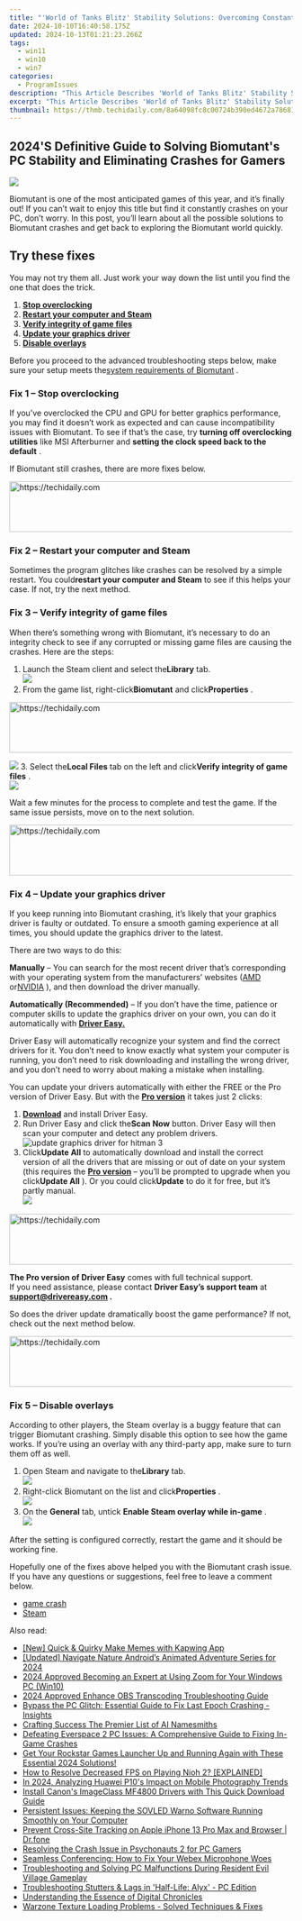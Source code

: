 ```yaml
---
title: "'World of Tanks Blitz' Stability Solutions: Overcoming Constant Crashes"
date: 2024-10-10T16:40:58.175Z
updated: 2024-10-13T01:21:23.266Z
tags:
  - win11
  - win10
  - win7
categories:
  - ProgramIssues
description: "This Article Describes 'World of Tanks Blitz' Stability Solutions: Overcoming Constant Crashes"
excerpt: "This Article Describes 'World of Tanks Blitz' Stability Solutions: Overcoming Constant Crashes"
thumbnail: https://thmb.techidaily.com/8a64098fc8c00724b390ed4672a78681ea9b2ccc0c75a67c21e60baebffadabf.jpg
---
```


## 2024'S Definitive Guide to Solving Biomutant's PC Stability and Eliminating Crashes for Gamers

![](https://images.drivereasy.com/wp-content/uploads/2021/05/biomutant-crash.jpeg)

 Biomutant is one of the most anticipated games of this year, and it’s finally out! If you can’t wait to enjoy this title but find it constantly crashes on your PC, don’t worry. In this post, you’ll learn about all the possible solutions to Biomutant crashes and get back to exploring the Biomutant world quickly.

## Try these fixes

 You may not try them all. Just work your way down the list until you find the one that does the trick.

1. [**Stop overclocking**](https://tools.techidaily.com/drivereasy/download/)
2. **[Restart your computer and Steam](https://tools.techidaily.com/drivereasy/download/)**
3. **[Verify integrity of game files](https://tools.techidaily.com/drivereasy/download/)**
4. [**Update your graphics driver**](https://tools.techidaily.com/drivereasy/download/)
5. [**Disable overlays**](https://tools.techidaily.com/drivereasy/download/)

 Before you proceed to the advanced troubleshooting steps below, make sure your setup meets the[system requirements of Biomutant](https://store.steampowered.com/app/597820/BIOMUTANT/) .

### Fix 1 – Stop overclocking

 If you’ve overclocked the CPU and GPU for better graphics performance, you may find it doesn’t work as expected and can cause incompatibility issues with Biomutant. To see if that’s the case, try **turning off overclocking utilities** like MSI Afterburner and **setting the clock speed back to the default** .

If Biomutant still crashes, there are more fixes below.

<!-- affiliate ads begin -->
<a href="https://appsumo.8odi.net/c/5597632/2002019/7443" target="_top" id="2002019">
  <img src="//a.impactradius-go.com/display-ad/7443-2002019" border="0" alt="https://techidaily.com" width="728" height="90"/>
</a>
<img height="0" width="0" src="https://appsumo.8odi.net/i/5597632/2002019/7443" style="position:absolute;visibility:hidden;" border="0" />
<!-- affiliate ads end -->

### Fix 2 – Restart your computer and Steam

 Sometimes the program glitches like crashes can be resolved by a simple restart. You could**restart your computer and Steam** to see if this helps your case. If not, try the next method.

### Fix 3 – Verify integrity of game files

 When there’s something wrong with Biomutant, it’s necessary to do an integrity check to see if any corrupted or missing game files are causing the crashes. Here are the steps:

1. Launch the Steam client and select the**Library** tab.  
![](https://images.drivereasy.com/wp-content/uploads/2021/01/verify-game-files-steam.jpg)
2. From the game list, right-click**Biomutant** and click**Properties** .  

<!-- affiliate ads begin -->
<a href="https://aligracehair.sjv.io/c/5597632/2080347/19272" target="_top" id="2080347">
  <img src="//a.impactradius-go.com/display-ad/19272-2080347" border="0" alt="https://techidaily.com" width="728" height="90"/>
</a>
<img height="0" width="0" src="https://aligracehair.sjv.io/i/5597632/2080347/19272" style="position:absolute;visibility:hidden;" border="0" />
<!-- affiliate ads end -->

![](https://images.drivereasy.com/wp-content/uploads/2021/03/verify-1.jpg)
3. Select the**Local Files** tab on the left and click**Verify integrity of game files** .  
![](https://images.drivereasy.com/wp-content/uploads/2021/05/steam-verify-game-files-1.jpg)

 Wait a few minutes for the process to complete and test the game. If the same issue persists, move on to the next solution.

<!-- affiliate ads begin -->
<a href="https://dhgate.sjv.io/c/5597632/1186802/12108" target="_top" id="1186802">
  <img src="//a.impactradius-go.com/display-ad/12108-1186802" border="0" alt="https://techidaily.com" width="728" height="90"/>
</a>
<img height="0" width="0" src="https://dhgate.sjv.io/i/5597632/1186802/12108" style="position:absolute;visibility:hidden;" border="0" />
<!-- affiliate ads end -->

### Fix 4 – Update your graphics driver

 If you keep running into Biomutant crashing, it’s likely that your graphics driver is faulty or outdated. To ensure a smooth gaming experience at all times, you should update the graphics driver to the latest.

There are two ways to do this:

**Manually** – You can search for the most recent driver that’s corresponding with your operating system from the manufacturers’ websites ([AMD](https://www.amd.com/en/support) or[NVIDIA](https://www.nvidia.com/Download/index.aspx) ), and then download the driver manually.

**Automatically (Recommended)** – If you don’t have the time, patience or computer skills to update the graphics driver on your own, you can do it automatically with **[Driver Easy.](https://tools.techidaily.com/drivereasy/download/)**

 Driver Easy will automatically recognize your system and find the correct drivers for it. You don’t need to know exactly what system your computer is running, you don’t need to risk downloading and installing the wrong driver, and you don’t need to worry about making a mistake when installing.

 You can update your drivers automatically with either the FREE or the Pro version of Driver Easy. But with the **[Pro version](https://tools.techidaily.com/drivereasy/download/)**  it takes just 2 clicks:

1. **[Download](https://tools.techidaily.com/drivereasy/download/)**  and install Driver Easy.
2. Run Driver Easy and click the**Scan Now** button. Driver Easy will then scan your computer and detect any problem drivers.  
![update graphics driver for hitman 3](https://images.drivereasy.com/wp-content/uploads/2021/01/update-graphics-driver-de-1.jpg)
3. Click**Update All** to automatically download and install the correct version of all the drivers that are missing or out of date on your system (this requires the **[Pro version](https://tools.techidaily.com/drivereasy/download/)**  – you’ll be prompted to upgrade when you click**Update All** ). Or you could click**Update** to do it for free, but it’s partly manual.  
![](https://images.drivereasy.com/wp-content/uploads/2020/12/de-6900xt.jpg)

<!-- affiliate ads begin -->
<a href="https://appsumo.8odi.net/c/5597632/2144298/7443" target="_top" id="2144298">
  <img src="//a.impactradius-go.com/display-ad/7443-2144298" border="0" alt="https://techidaily.com" width="728" height="90"/>
</a>
<img height="0" width="0" src="https://appsumo.8odi.net/i/5597632/2144298/7443" style="position:absolute;visibility:hidden;" border="0" />
<!-- affiliate ads end -->

**The Pro version of Driver Easy** comes with full technical support.  
 If you need assistance, please contact **Driver Easy’s support team** at **[support@drivereasy.com](https://tools.techidaily.com/drivereasy/download/) .**

 So does the driver update dramatically boost the game performance? If not, check out the next method below.

<!-- affiliate ads begin -->
<a href="https://aligracehair.sjv.io/c/5597632/2016134/19272" target="_top" id="2016134">
  <img src="//a.impactradius-go.com/display-ad/19272-2016134" border="0" alt="https://techidaily.com" width="728" height="90"/>
</a>
<img height="0" width="0" src="https://aligracehair.sjv.io/i/5597632/2016134/19272" style="position:absolute;visibility:hidden;" border="0" />
<!-- affiliate ads end -->

### Fix 5 – Disable overlays

 According to other players, the Steam overlay is a buggy feature that can trigger Biomutant crashing. Simply disable this option to see how the game works. If you’re using an overlay with any third-party app, make sure to turn them off as well.

1. Open Steam and navigate to the**Library** tab.  
![](https://images.drivereasy.com/wp-content/uploads/2021/01/verify-game-files-steam.jpg)
2. Right-click Biomutant on the list and click**Properties** .  
![](https://images.drivereasy.com/wp-content/uploads/2021/03/verify-1.jpg)
3. On the **General** tab, untick **Enable Steam overlay while in-game** .  
![](https://images.drivereasy.com/wp-content/uploads/2021/05/disable-steam-overlay.jpg)

 After the setting is configured correctly, restart the game and it should be working fine.

 Hopefully one of the fixes above helped you with the Biomutant crash issue. If you have any questions or suggestions, feel free to leave a comment below.

* [game crash](https://tools.techidaily.com/drivereasy/download/)
* [Steam](https://tools.techidaily.com/drivereasy/download/)

<ins class="adsbygoogle"
     style="display:block"
     data-ad-format="autorelaxed"
     data-ad-client="ca-pub-7571918770474297"
     data-ad-slot="1223367746"></ins>

<ins class="adsbygoogle"
     style="display:block"
     data-ad-client="ca-pub-7571918770474297"
     data-ad-slot="8358498916"
     data-ad-format="auto"
     data-full-width-responsive="true"></ins>

<span class="atpl-alsoreadstyle">Also read:</span>
<div><ul>
<li><a href="https://fox-info.techidaily.com/new-quick-and-quirky-make-memes-with-kapwing-app/"><u>[New] Quick & Quirky Make Memes with Kapwing App</u></a></li>
<li><a href="https://visual-screen-recording.techidaily.com/updated-navigate-nature-androids-animated-adventure-series-for-2024/"><u>[Updated] Navigate Nature Android’s Animated Adventure Series for 2024</u></a></li>
<li><a href="https://extra-tips.techidaily.com/2024-approved-becoming-an-expert-at-using-zoom-for-your-windows-pc-win10/"><u>2024 Approved Becoming an Expert at Using Zoom for Your Windows PC (Win10)</u></a></li>
<li><a href="https://screen-activity-recording.techidaily.com/2024-approved-enhance-obs-transcoding-troubleshooting-guide/"><u>2024 Approved Enhance OBS Transcoding Troubleshooting Guide</u></a></li>
<li><a href="https://win-solutions.techidaily.com/bypass-the-pc-glitch-essential-guide-to-fix-last-epoch-crashing-insights/"><u>Bypass the PC Glitch: Essential Guide to Fix Last Epoch Crashing - Insights</u></a></li>
<li><a href="https://extra-hints.techidaily.com/crafting-success-the-premier-list-of-ai-namesmiths/"><u>Crafting Success The Premier List of AI Namesmiths</u></a></li>
<li><a href="https://win-solutions.techidaily.com/defeating-everspace-2-pc-issues-a-comprehensive-guide-to-fixing-in-game-crashes/"><u>Defeating Everspace 2 PC Issues: A Comprehensive Guide to Fixing In-Game Crashes</u></a></li>
<li><a href="https://win-solutions.techidaily.com/get-your-rockstar-games-launcher-up-and-running-again-with-these-essential-2024-solutions/"><u>Get Your Rockstar Games Launcher Up and Running Again with These Essential 2024 Solutions!</u></a></li>
<li><a href="https://win-solutions.techidaily.com/how-to-resolve-decreased-fps-on-playing-nioh-2-explained/"><u>How to Resolve Decreased FPS on Playing Nioh 2? [EXPLAINED]</u></a></li>
<li><a href="https://extra-information.techidaily.com/in-2024-analyzing-huawei-p10s-impact-on-mobile-photography-trends/"><u>In 2024, Analyzing Huawei P10's Impact on Mobile Photography Trends</u></a></li>
<li><a href="https://hardware-updates.techidaily.com/install-canons-imageclass-mf4800-drivers-with-this-quick-download-guide/"><u>Install Canon's ImageClass MF4800 Drivers with This Quick Download Guide</u></a></li>
<li><a href="https://win-solutions.techidaily.com/persistent-issues-keeping-the-sovled-warno-software-running-smoothly-on-your-computer/"><u>Persistent Issues: Keeping the SOVLED Warno Software Running Smoothly on Your Computer</u></a></li>
<li><a href="https://fake-location.techidaily.com/prevent-cross-site-tracking-on-apple-iphone-13-pro-max-and-browser-drfone-by-drfone-virtual-ios/"><u>Prevent Cross-Site Tracking on Apple iPhone 13 Pro Max and Browser | Dr.fone</u></a></li>
<li><a href="https://win-solutions.techidaily.com/resolving-the-crash-issue-in-psychonauts-2-for-pc-gamers/"><u>Resolving the Crash Issue in Psychonauts 2 for PC Gamers</u></a></li>
<li><a href="https://sound-issues.techidaily.com/seamless-conferencing-how-to-fix-your-webex-microphone-woes/"><u>Seamless Conferencing: How to Fix Your Webex Microphone Woes</u></a></li>
<li><a href="https://win-solutions.techidaily.com/troubleshooting-and-solving-pc-malfunctions-during-resident-evil-village-gameplay/"><u>Troubleshooting and Solving PC Malfunctions During Resident Evil Village Gameplay</u></a></li>
<li><a href="https://win-solutions.techidaily.com/troubleshooting-stutters-and-lags-in-half-life-alyx-pc-edition/"><u>Troubleshooting Stutters & Lags in 'Half-Life: Alyx' - PC Edition</u></a></li>
<li><a href="https://extra-hints.techidaily.com/understanding-the-essence-of-digital-chronicles/"><u>Understanding the Essence of Digital Chronicles</u></a></li>
<li><a href="https://win-solutions.techidaily.com/warzone-texture-loading-problems-solved-techniques-and-fixes/"><u>Warzone Texture Loading Problems - Solved Techniques & Fixes</u></a></li>
</ul></div>

